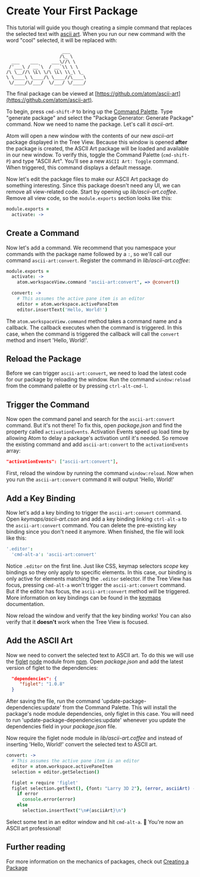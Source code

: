 # Create Your First Package

This tutorial will guide you though creating a simple command that replaces the
selected text with [ascii art](http://en.wikipedia.org/wiki/ASCII_art). When you
run our new command with the word "cool" selected, it will be replaced with:

```
                     ___
                    /\_ \
  ___    ___     ___\//\ \
 /'___\ / __`\  / __`\\ \ \
/\ \__//\ \L\ \/\ \L\ \\_\ \_
\ \____\ \____/\ \____//\____\
 \/____/\/___/  \/___/ \/____/
```

The final package can be viewed at
[https://github.com/atom/ascii-art](https://github.com/atom/ascii-art).

To begin, press `cmd-shift-P` to bring up the [Command
Palette](https://github.com/atom/command-palette). Type "generate package" and
select the "Package Generator: Generate Package" command. Now we need to name
the package. Let's call it _ascii-art_.

Atom will open a new window with the contents of our new _ascii-art_ package
displayed in the Tree View. Because this window is opened **after** the package
is created, the ASCII Art package will be loaded and available in our new
window. To verify this, toggle the Command Palette (`cmd-shift-P`) and type
"ASCII Art". You'll see a new `ASCII Art: Toggle` command. When triggered, this
command displays a default message.

Now let's edit the package files to make our ASCII Art package do something
interesting. Since this package doesn't need any UI, we can remove all
view-related code. Start by opening up _lib/ascii-art.coffee_. Remove all view
code, so the `module.exports` section looks like this:

```coffeescript
module.exports =
  activate: ->
```

## Create a Command

Now let's add a command. We recommend that you namespace your commands with the
package name followed by a `:`, so we'll call our command `ascii-art:convert`.
Register the command in _lib/ascii-art.coffee_:

```coffeescript
module.exports =
  activate: ->
    atom.workspaceView.command "ascii-art:convert", => @convert()

  convert: ->
    # This assumes the active pane item is an editor
    editor = atom.workspace.activePaneItem
    editor.insertText('Hello, World!')
```

The `atom.workspaceView.command` method takes a command name and a callback. The
callback executes when the command is triggered. In this case, when the command
is triggered the callback will call the `convert` method and insert 'Hello,
World!'.

## Reload the Package

Before we can trigger `ascii-art:convert`, we need to load the latest code for
our package by reloading the window. Run the command `window:reload` from the
command palette or by pressing `ctrl-alt-cmd-l`.

## Trigger the Command

Now open the command panel and search for the `ascii-art:convert` command. But
it's not there! To fix this, open _package.json_ and find the property called
`activationEvents`. Activation Events speed up load time by allowing Atom to
delay a package's activation until it's needed. So remove the existing command
and add `ascii-art:convert` to the `activationEvents` array:

```json
"activationEvents": ["ascii-art:convert"],
```

First, reload the window by running the command `window:reload`. Now when you
run the `ascii-art:convert` command it will output 'Hello, World!'

## Add a Key Binding

Now let's add a key binding to trigger the `ascii-art:convert` command. Open
_keymaps/ascii-art.cson_ and add a key binding linking `ctrl-alt-a` to the
`ascii-art:convert` command. You can delete the pre-existing key binding since
you don't need it anymore. When finished, the file will look like this:

```coffeescript
'.editor':
  'cmd-alt-a': 'ascii-art:convert'
```

Notice `.editor` on the first line. Just like CSS, keymap selectors *scope* key
bindings so they only apply to specific elements. In this case, our binding is
only active for elements matching the `.editor` selector. If the Tree View has
focus, pressing `cmd-alt-a` won't trigger the `ascii-art:convert` command. But
if the editor has focus, the `ascii-art:convert` method *will* be triggered.
More information on key bindings can be found in the
[keymaps](advanced/keymaps.html) documentation.

Now reload the window and verify that the key binding works! You can also verify
that it **doesn't** work when the Tree View is focused.

## Add the ASCII Art

Now we need to convert the selected text to ASCII art. To do this we will use
the [figlet](https://npmjs.org/package/figlet) [node](http://nodejs.org/) module
from [npm](https://npmjs.org/). Open _package.json_ and add the latest version of
figlet to the dependencies:

```json
  "dependencies": {
     "figlet": "1.0.8"
  }
```

After saving the file, run the command 'update-package-dependencies:update' from
the Command Palette. This will install the package's node module dependencies,
only figlet in this case. You will need to run
'update-package-dependencies:update' whenever you update the dependencies field
in your _package.json_ file.

Now require the figlet node module in _lib/ascii-art.coffee_ and instead of
inserting 'Hello, World!' convert the selected text to ASCII art.

```coffeescript
convert: ->
  # This assumes the active pane item is an editor
  editor = atom.workspace.activePaneItem
  selection = editor.getSelection()

  figlet = require 'figlet'
  figlet selection.getText(), {font: "Larry 3D 2"}, (error, asciiArt) ->
    if error
      console.error(error)
    else
      selection.insertText("\n#{asciiArt}\n")
```

Select some text in an editor window and hit `cmd-alt-a`. :tada: You're now an
ASCII art professional!

## Further reading

For more information on the mechanics of packages, check out [Creating a
Package](creating-a-package.html)
